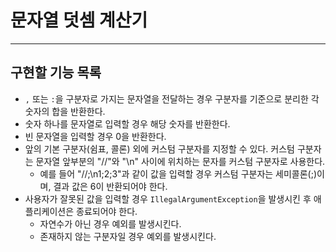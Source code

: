 # 문자열 덧셈 계산기

---
## 구현할 기능 목록
- `,` 또는 `:`을 구분자로 가지는 문자열을 전달하는 경우 구분자를 기준으로 분리한 각 숫자의 합을 반환한다.
- 숫자 하나를 문자열로 입력할 경우 해당 숫자를 반환한다.
- 빈 문자열을 입력할 경우 0을 반환한다.
- 앞의 기본 구분자(쉼표, 콜론) 외에 커스텀 구분자를 지정할 수 있다. 커스텀 구분자는 문자열 앞부분의 "//"와 "\n" 사이에 위치하는 문자를 커스텀 구분자로 사용한다.
  * 예를 들어 "//;\n1;2;3"과 같이 값을 입력할 경우 커스텀 구분자는 세미콜론(;)이며, 결과 값은 6이 반환되어야 한다.
- 사용자가 잘못된 값을 입력할 경우 `IllegalArgumentException`을 발생시킨 후 애플리케이션은 종료되어야 한다.
  * 자연수가 아닌 경우 예외를 발생시킨다.
  * 존재하지 않는 구분자일 경우 예외를 발생시킨다.